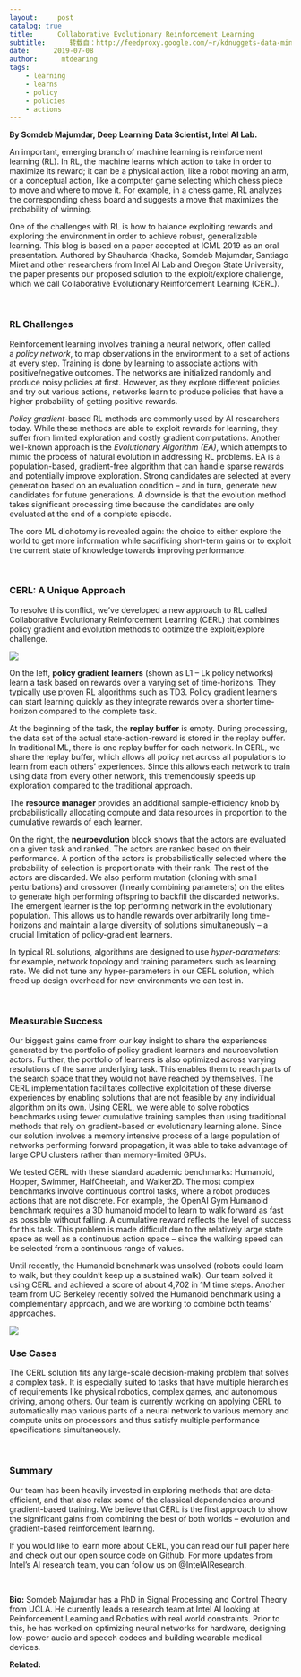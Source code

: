 ```yaml
---
layout:     post
catalog: true
title:      Collaborative Evolutionary Reinforcement Learning
subtitle:      转载自：http://feedproxy.google.com/~r/kdnuggets-data-mining-analytics/~3/hWF7Pw43DsA/collaborative-evolutionary-reinforcement-learning.html
date:      2019-07-08
author:      mtdearing
tags:
    - learning
    - learns
    - policy
    - policies
    - actions
---
```


**By Somdeb Majumdar, Deep Learning Data Scientist, Intel AI Lab.**

An important, emerging branch of machine learning is reinforcement learning (RL). In RL, the machine learns which action to take in order to maximize its reward; it can be a physical action, like a robot moving an arm, or a conceptual action, like a computer game selecting which chess piece to move and where to move it. For example, in a chess game, RL analyzes the corresponding chess board and suggests a move that maximizes the probability of winning.

One of the challenges with RL is how to balance exploiting rewards and exploring the environment in order to achieve robust, generalizable learning. This blog is based on a paper accepted at ICML 2019 as an oral presentation. Authored by Shauharda Khadka, Somdeb Majumdar, Santiago Miret and other researchers from Intel AI Lab and Oregon State University, the paper presents our proposed solution to the exploit/explore challenge, which we call Collaborative Evolutionary Reinforcement Learning (CERL).

 

### RL Challenges

Reinforcement learning involves training a neural network, often called a *policy network*, to map observations in the environment to a set of actions at every step. Training is done by learning to associate actions with positive/negative outcomes. The networks are initialized randomly and produce noisy policies at first. However, as they explore different policies and try out various actions, networks learn to produce policies that have a higher probability of getting positive rewards.

*Policy gradient*-based RL methods are commonly used by AI researchers today. While these methods are able to exploit rewards for learning, they suffer from limited exploration and costly gradient computations. Another well-known approach is the *Evolutionary Algorithm (EA)*, which attempts to mimic the process of natural evolution in addressing RL problems. EA is a population-based, gradient-free algorithm that can handle sparse rewards and potentially improve exploration. Strong candidates are selected at every generation based on an evaluation condition – and in turn, generate new candidates for future generations. A downside is that the evolution method takes significant processing time because the candidates are only evaluated at the end of a complete episode.

The core ML dichotomy is revealed again: the choice to either explore the world to get more information while sacrificing short-term gains or to exploit the current state of knowledge towards improving performance.

 

### CERL: A Unique Approach

To resolve this conflict, we’ve developed a new approach to RL called Collaborative Evolutionary Reinforcement Learning (CERL) that combines policy gradient and evolution methods to optimize the exploit/explore challenge.

![](http://feedproxy.google.com/images/intel-cerl-fig1-463.jpg)


On the left, **policy gradient learners** (shown as L1 – Lk policy networks) learn a task based on rewards over a varying set of time-horizons. They typically use proven RL algorithms such as TD3. Policy gradient learners can start learning quickly as they integrate rewards over a shorter time-horizon compared to the complete task.

At the beginning of the task, the **replay buffer** is empty. During processing, the data set of the actual state-action-reward is stored in the replay buffer. In traditional ML, there is one replay buffer for each network. In CERL, we share the replay buffer, which allows all policy net across all populations to learn from each others’ experiences. Since this allows each network to train using data from every other network, this tremendously speeds up exploration compared to the traditional approach.

The **resource manager** provides an additional sample-efficiency knob by probabilistically allocating compute and data resources in proportion to the cumulative rewards of each learner.

On the right, the **neuroevolution** block shows that the actors are evaluated on a given task and ranked. The actors are ranked based on their performance. A portion of the actors is probabilistically selected where the probability of selection is proportionate with their rank. The rest of the actors are discarded. We also perform mutation (cloning with small perturbations) and crossover (linearly combining parameters) on the elites to generate high performing offspring to backfill the discarded networks. The emergent learner is the top performing network in the evolutionary population. This allows us to handle rewards over arbitrarily long time-horizons and maintain a large diversity of solutions simultaneously – a crucial limitation of policy-gradient learners.

In typical RL solutions, algorithms are designed to use *hyper-parameters*: for example, network topology and training parameters such as learning rate. We did not tune any hyper-parameters in our CERL solution, which freed up design overhead for new environments we can test in.

 

### Measurable Success

Our biggest gains came from our key insight to share the experiences generated by the portfolio of policy gradient learners and neuroevolution actors. Further, the portfolio of learners is also optimized across varying resolutions of the same underlying task. This enables them to reach parts of the search space that they would not have reached by themselves. The CERL implementation facilitates collective exploitation of these diverse experiences by enabling solutions that are not feasible by any individual algorithm on its own. Using CERL, we were able to solve robotics benchmarks using fewer cumulative training samples than using traditional methods that rely on gradient-based or evolutionary learning alone. Since our solution involves a memory intensive process of a large population of networks performing forward propagation, it was able to take advantage of large CPU clusters rather than memory-limited GPUs.

We tested CERL with these standard academic benchmarks: Humanoid, Hopper, Swimmer, HalfCheetah, and Walker2D. The most complex benchmarks involve continuous control tasks, where a robot produces actions that are not discrete. For example, the OpenAI Gym Humanoid benchmark requires a 3D humanoid model to learn to walk forward as fast as possible without falling. A cumulative reward reflects the level of success for this task. This problem is made difficult due to the relatively large state space as well as a continuous action space – since the walking speed can be selected from a continuous range of values.

Until recently, the Humanoid benchmark was unsolved (robots could learn to walk, but they couldn’t keep up a sustained walk). Our team solved it using CERL and achieved a score of about 4,702 in 1M time steps. Another team from UC Berkeley recently solved the Humanoid benchmark using a complementary approach, and we are working to combine both teams’ approaches.

![](http://feedproxy.google.com/images/intel-cerl-fig3-464.jpg)


### Use Cases

The CERL solution fits any large-scale decision-making problem that solves a complex task. It is especially suited to tasks that have multiple hierarchies of requirements like physical robotics, complex games, and autonomous driving, among others. Our team is currently working on applying CERL to automatically map various parts of a neural network to various memory and compute units on processors and thus satisfy multiple performance specifications simultaneously.

 

### Summary

Our team has been heavily invested in exploring methods that are data-efficient, and that also relax some of the classical dependencies around gradient-based training. We believe that CERL is the first approach to show the significant gains from combining the best of both worlds – evolution and gradient-based reinforcement learning.

If you would like to learn more about CERL, you can read our full paper here and check out our open source code on Github. For more updates from Intel’s AI research team, you can follow us on @IntelAIResearch.

 

**Bio:** Somdeb Majumdar has a PhD in Signal Processing and Control Theory from UCLA. He currently leads a research team at Intel AI looking at Reinforcement Learning and Robotics with real world constraints. Prior to this, he has worked on optimizing neural networks for hardware, designing low-power audio and speech codecs and building wearable medical devices.

**Related:**


